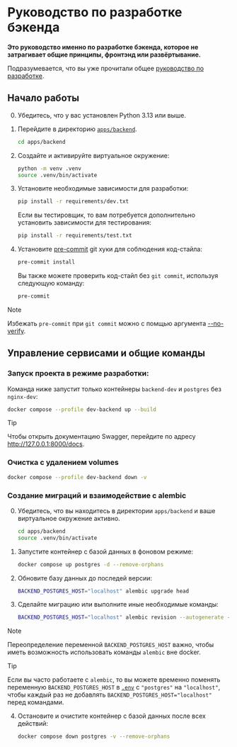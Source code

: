 # Руководство по разработке бэкенда

**Это руководство именно по разработке бэкенда, которое не затрагивает общие принципы, фронтэнд или развёртывание.**

Подразумевается, что вы уже прочитали общее [руководство по разработке](../../../docs/CONTRIBUTING.md).

## Начало работы

0. Убедитесь, что у вас установлен Python 3.13 или выше.

1. Перейдите в директорию [`apps/backend`](../).

   ```sh
   cd apps/backend
   ```

2. Создайте и активируйте виртуальное окружение:

   ```sh
   python -m venv .venv
   source .venv/bin/activate
   ```

3. Установите необходимые зависимости для разработки:

   ```sh
   pip install -r requirements/dev.txt
   ```

   Если вы тестировщик, то вам потребуется дополнительно установить зависимости для тестирования:

   ```sh
   pip install -r requirements/test.txt
   ```

4. Установите [pre-commit](https://pre-commit.com/) git хуки для соблюдения код-стайла:

   ```sh
   pre-commit install
   ```

   Вы также можете проверить код-стайл без `git commit`, используя следующую команду:

   ```sh
   pre-commit
   ```

> [!NOTE]
> Избежать `pre-commit` при `git commit` можно с помщью аргумента [--no-verify](https://git-scm.com/docs/githooks#_pre_commit).

## Управление сервисами и общие команды

### Запуск проекта в режиме разработки:

Команда ниже запустит только контейнеры `backend-dev` и `postgres` без `nginx-dev`:

```sh
docker compose --profile dev-backend up --build
```

> [!TIP]
> Чтобы открыть документацию Swagger, перейдите по адресу http://127.0.0.1:8000/docs.

### Очистка с удалением volumes

```sh
docker compose --profile dev-backend down -v
```

### Создание миграций и взаимодействие с alembic

0. Убедитесь, что вы находитесь в директории `apps/backend` и ваше виртуальное окружение активно.

   ```sh
   cd apps/backend
   source .venv/bin/activate
   ```

1. Запустите контейнер с базой данных в фоновом режиме:

   ```sh
   docker compose up postgres -d --remove-orphans
   ```

2. Обновите базу данных до последей версии:

   ```sh
   BACKEND_POSTGRES_HOST="localhost" alembic upgrade head
   ```

3. Сделайте миграцию или выполните иные необходимые команды:

   ```sh
   BACKEND_POSTGRES_HOST="localhost" alembic revision --autogenerate -m "message"
   ```

> [!NOTE]
> Переопределение переменной `BACKEND_POSTGRES_HOST` важно, чтобы иметь возможность
> использовать команды `alembic` вне docker.

> [!TIP]
> Если вы часто работаете с `alembic`, то вы можете временно поменять переменную
> `BACKEND_POSTGRES_HOST` в [`.env`](../../../.env) с `"postgres"` на `"localhost"`,
> чтобы каждый раз не добавлять `BACKEND_POSTGRES_HOST="localhost"` перед командами.

4. Остановите и очистите контейнер с базой данных после всех действий:

   ```sh
   docker compose down postgres -v --remove-orphans
   ```
